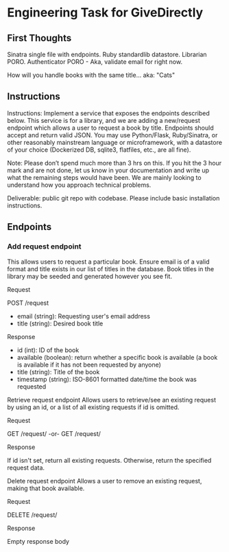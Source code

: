 # Engineering Task for GiveDirectly

## First Thoughts

Sinatra single file with endpoints.
Ruby standardlib datastore.
Librarian PORO.
Authenticator PORO - Aka, validate email for right now.

How will you handle books with the same title... aka: "Cats"


## Instructions

Instructions: Implement a service that exposes the endpoints described below. This service is for a library, and we are adding a new ​/request endpoint which allows a user to request a book by title. Endpoints should accept and return valid JSON.  You may use Python/Flask, Ruby/Sinatra, or other reasonably mainstream language or microframework, with a datastore of your choice (Dockerized DB, sqlite3, flatfiles, etc., are all fine).

Note: Please don’t spend much more than 3 hrs on this. If you hit the 3 hour mark and are not done, let us know in your documentation and write up what the remaining steps would have been. We are mainly looking to understand how you approach technical problems. 

Deliverable: public git repo with codebase. Please include basic installation instructions.

## Endpoints

### Add request endpoint 
This allows users to request a particular book. Ensure email is of a valid format and title exists in our list of titles in the database. Book titles in the library may be seeded and generated however you see fit.

Request

POST /request

- email (string): Requesting user's email address
- title (string): Desired book title

Response

- id (int): ID of the book
- available (boolean): return whether a specific book is available (a book is available if it has not been requested by anyone)
- title (string): Title of the book
- timestamp (string): ISO-8601 formatted date/time the book was requested

Retrieve request endpoint
Allows users to retrieve/see an existing request by using an id, or a list of all existing requests if id is omitted.

Request

GET /request/ -or- GET /request/<id>

Response

If id isn't set, return all existing requests. Otherwise, return the specified request data.

Delete request endpoint
Allows a user to remove an existing request, making that book available.

Request

DELETE /request/<id>

Response

Empty response body
